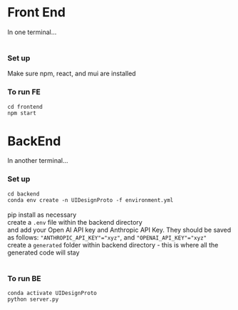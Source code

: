 # Front End <br />
In one terminal... <br/> <br/>
### Set up <br/>
Make sure npm, react, and mui are installed<br />

### To run FE <br />
`cd frontend`<br />
`npm start`<br />

# BackEnd <br />
In another terminal... <br/>

### Set up <br/>
`cd backend` <br/>
`conda env create -n UIDesignProto -f environment.yml`<br /> <br/>
pip install as necessary<br />
create a `.env` file within the backend directory <br/> and add your Open AI API key and Anthropic API Key. They should be saved as follows: `"ANTHROPIC_API_KEY"="xyz"`, and `"OPENAI_API_KEY"="xyz"` <br/>
create a `generated` folder within backend directory - this is where all the generated code will stay
<br/> <br/>
### To run BE <br/>
`conda activate UIDesignProto`<br />
`python server.py` <br />

